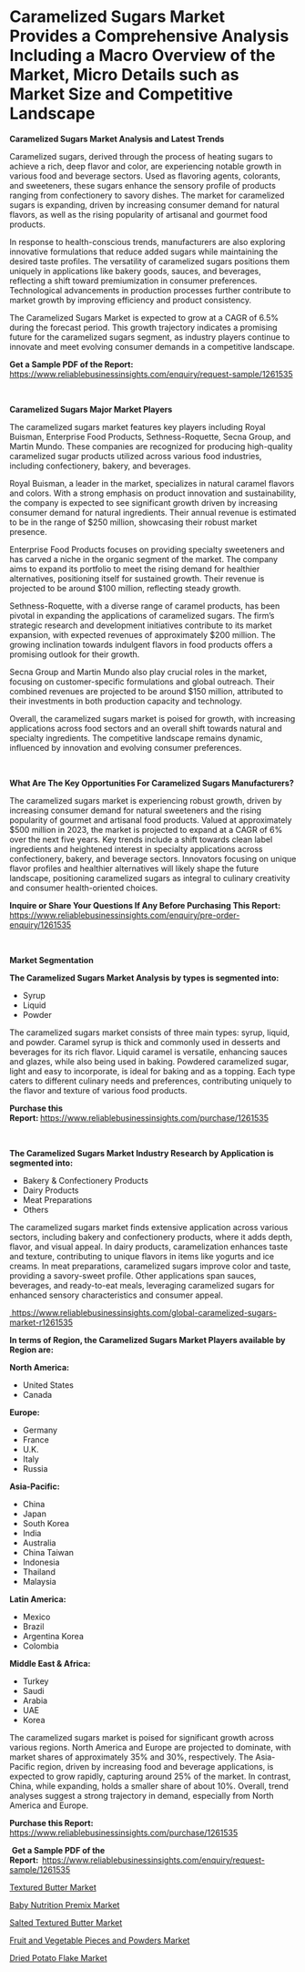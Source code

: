 <p><h1>Caramelized Sugars Market Provides a Comprehensive Analysis Including a Macro Overview of the Market, Micro Details such as Market Size and Competitive Landscape</h1></p><p><strong>Caramelized Sugars Market Analysis and Latest Trends</strong></p>
<p><p>Caramelized sugars, derived through the process of heating sugars to achieve a rich, deep flavor and color, are experiencing notable growth in various food and beverage sectors. Used as flavoring agents, colorants, and sweeteners, these sugars enhance the sensory profile of products ranging from confectionery to savory dishes. The market for caramelized sugars is expanding, driven by increasing consumer demand for natural flavors, as well as the rising popularity of artisanal and gourmet food products.</p><p>In response to health-conscious trends, manufacturers are also exploring innovative formulations that reduce added sugars while maintaining the desired taste profiles. The versatility of caramelized sugars positions them uniquely in applications like bakery goods, sauces, and beverages, reflecting a shift toward premiumization in consumer preferences. Technological advancements in production processes further contribute to market growth by improving efficiency and product consistency.</p><p>The Caramelized Sugars Market is expected to grow at a CAGR of 6.5% during the forecast period. This growth trajectory indicates a promising future for the caramelized sugars segment, as industry players continue to innovate and meet evolving consumer demands in a competitive landscape.</p></p>
<p><strong>Get a Sample PDF of the Report:&nbsp;</strong> <a href="https://www.reliablebusinessinsights.com/enquiry/request-sample/1261535?utm_campaign=57&utm_medium=2&utm_source=Github&utm_content=ia&utm_term=15022025&utm_id=caramelized-sugars">https://www.reliablebusinessinsights.com/enquiry/request-sample/1261535</a></p>
<p>&nbsp;</p>
<p><strong>Caramelized Sugars Major Market Players</strong></p>
<p><p>The caramelized sugars market features key players including Royal Buisman, Enterprise Food Products, Sethness-Roquette, Secna Group, and Martin Mundo. These companies are recognized for producing high-quality caramelized sugar products utilized across various food industries, including confectionery, bakery, and beverages.</p><p>Royal Buisman, a leader in the market, specializes in natural caramel flavors and colors. With a strong emphasis on product innovation and sustainability, the company is expected to see significant growth driven by increasing consumer demand for natural ingredients. Their annual revenue is estimated to be in the range of $250 million, showcasing their robust market presence.</p><p>Enterprise Food Products focuses on providing specialty sweeteners and has carved a niche in the organic segment of the market. The company aims to expand its portfolio to meet the rising demand for healthier alternatives, positioning itself for sustained growth. Their revenue is projected to be around $100 million, reflecting steady growth.</p><p>Sethness-Roquette, with a diverse range of caramel products, has been pivotal in expanding the applications of caramelized sugars. The firm’s strategic research and development initiatives contribute to its market expansion, with expected revenues of approximately $200 million. The growing inclination towards indulgent flavors in food products offers a promising outlook for their growth.</p><p>Secna Group and Martin Mundo also play crucial roles in the market, focusing on customer-specific formulations and global outreach. Their combined revenues are projected to be around $150 million, attributed to their investments in both production capacity and technology.</p><p>Overall, the caramelized sugars market is poised for growth, with increasing applications across food sectors and an overall shift towards natural and specialty ingredients. The competitive landscape remains dynamic, influenced by innovation and evolving consumer preferences.</p></p>
<p>&nbsp;</p>
<p><strong>What Are The Key Opportunities For Caramelized Sugars Manufacturers?</strong></p>
<p><p>The caramelized sugars market is experiencing robust growth, driven by increasing consumer demand for natural sweeteners and the rising popularity of gourmet and artisanal food products. Valued at approximately $500 million in 2023, the market is projected to expand at a CAGR of 6% over the next five years. Key trends include a shift towards clean label ingredients and heightened interest in specialty applications across confectionery, bakery, and beverage sectors. Innovators focusing on unique flavor profiles and healthier alternatives will likely shape the future landscape, positioning caramelized sugars as integral to culinary creativity and consumer health-oriented choices.</p></p>
<p><strong>Inquire or Share Your Questions If Any Before Purchasing This Report:</strong> <a href="https://www.reliablebusinessinsights.com/enquiry/pre-order-enquiry/1261535?utm_campaign=57&utm_medium=2&utm_source=Github&utm_content=ia&utm_term=15022025&utm_id=caramelized-sugars">https://www.reliablebusinessinsights.com/enquiry/pre-order-enquiry/1261535</a></p>
<p>&nbsp;</p>
<p><strong>Market Segmentation</strong></p>
<p><strong>The Caramelized Sugars Market Analysis by types is segmented into:</strong></p>
<p><ul><li>Syrup</li><li>Liquid</li><li>Powder</li></ul></p>
<p><p>The caramelized sugars market consists of three main types: syrup, liquid, and powder. Caramel syrup is thick and commonly used in desserts and beverages for its rich flavor. Liquid caramel is versatile, enhancing sauces and glazes, while also being used in baking. Powdered caramelized sugar, light and easy to incorporate, is ideal for baking and as a topping. Each type caters to different culinary needs and preferences, contributing uniquely to the flavor and texture of various food products.</p></p>
<p><strong>Purchase this Report:&nbsp;</strong><a href="https://www.reliablebusinessinsights.com/purchase/1261535?utm_campaign=57&utm_medium=2&utm_source=Github&utm_content=ia&utm_term=15022025&utm_id=caramelized-sugars">https://www.reliablebusinessinsights.com/purchase/1261535</a></p>
<p>&nbsp;</p>
<p><strong>The Caramelized Sugars Market Industry Research by Application is segmented into:</strong></p>
<p><ul><li>Bakery & Confectionery Products</li><li>Dairy Products</li><li>Meat Preparations</li><li>Others</li></ul></p>
<p><p>The caramelized sugars market finds extensive application across various sectors, including bakery and confectionery products, where it adds depth, flavor, and visual appeal. In dairy products, caramelization enhances taste and texture, contributing to unique flavors in items like yogurts and ice creams. In meat preparations, caramelized sugars improve color and taste, providing a savory-sweet profile. Other applications span sauces, beverages, and ready-to-eat meals, leveraging caramelized sugars for enhanced sensory characteristics and consumer appeal.</p></p>
<p><a href="https://www.reliablebusinessinsights.com/global-caramelized-sugars-market-r1261535?utm_campaign=57&utm_medium=2&utm_source=Github&utm_content=ia&utm_term=15022025&utm_id=caramelized-sugars">&nbsp;https://www.reliablebusinessinsights.com/global-caramelized-sugars-market-r1261535</a></p>
<p><strong>In terms of Region, the Caramelized Sugars Market Players available by Region are:</strong></p>
<p>
    <p> <strong> North America: </strong>
        <ul>
            <li>United States</li>
            <li>Canada</li>
        </ul>
        </p> 
    <p> <strong> Europe: </strong>
        <ul>
            <li>Germany</li>
            <li>France</li>
            <li>U.K.</li>
            <li>Italy</li>
            <li>Russia</li>
        </ul>
        </p> 
    <p> <strong> Asia-Pacific: </strong>
        <ul>
            <li>China</li>
            <li>Japan</li>
            <li>South Korea</li>
            <li>India</li>
            <li>Australia</li>
            <li>China Taiwan</li>
            <li>Indonesia</li>
            <li>Thailand</li>
            <li>Malaysia</li>
        </ul>
        </p> 
    <p> <strong> Latin America: </strong>
        <ul>
            <li>Mexico</li>
            <li>Brazil</li>
            <li>Argentina Korea</li>
            <li>Colombia</li>
        </ul>
        </p> 
    <p> <strong> Middle East & Africa: </strong>
        <ul>
            <li>Turkey</li>
            <li>Saudi</li>
            <li>Arabia</li>
            <li>UAE</li>
            <li>Korea</li>
        </ul>
    </p>
    </p>
<p><p>The caramelized sugars market is poised for significant growth across various regions. North America and Europe are projected to dominate, with market shares of approximately 35% and 30%, respectively. The Asia-Pacific region, driven by increasing food and beverage applications, is expected to grow rapidly, capturing around 25% of the market. In contrast, China, while expanding, holds a smaller share of about 10%. Overall, trend analyses suggest a strong trajectory in demand, especially from North America and Europe.</p></p>
<p><strong>Purchase this Report: </strong><a href="https://www.reliablebusinessinsights.com/purchase/1261535?utm_campaign=57&utm_medium=2&utm_source=Github&utm_content=ia&utm_term=15022025&utm_id=caramelized-sugars">https://www.reliablebusinessinsights.com/purchase/1261535</a></p>
<p>&nbsp;<strong>Get a Sample PDF of the Report:&nbsp;&nbsp;</strong><a href="https://www.reliablebusinessinsights.com/enquiry/request-sample/1261535?utm_campaign=57&utm_medium=2&utm_source=Github&utm_content=ia&utm_term=15022025&utm_id=caramelized-sugars">https://www.reliablebusinessinsights.com/enquiry/request-sample/1261535</a></p>
<p><strong></strong></p>
<p><p><a href="https://github.com/akermigarib/Market-Research-Report-List-1/blob/main/textured-butter-market.md?utm_campaign=57&utm_medium=2&utm_source=Github&utm_content=ia&utm_term=15022025&utm_id=caramelized-sugars">Textured Butter Market</a></p><p><a href="https://github.com/sapsaidamary/Market-Research-Report-List-1/blob/main/baby-nutrition-premix-market.md?utm_campaign=57&utm_medium=2&utm_source=Github&utm_content=ia&utm_term=15022025&utm_id=caramelized-sugars">Baby Nutrition Premix Market</a></p><p><a href="https://github.com/dushornerfe/Market-Research-Report-List-1/blob/main/salted-textured-butter-market.md?utm_campaign=57&utm_medium=2&utm_source=Github&utm_content=ia&utm_term=15022025&utm_id=caramelized-sugars">Salted Textured Butter Market</a></p><p><a href="https://github.com/jandedaboy1/Market-Research-Report-List-1/blob/main/fruit-and-vegetable-pieces-and-powders-market.md?utm_campaign=57&utm_medium=2&utm_source=Github&utm_content=ia&utm_term=15022025&utm_id=caramelized-sugars">Fruit and Vegetable Pieces and Powders Market</a></p><p><a href="https://github.com/djarixneoza/Market-Research-Report-List-1/blob/main/dried-potato-flake-market.md?utm_campaign=57&utm_medium=2&utm_source=Github&utm_content=ia&utm_term=15022025&utm_id=caramelized-sugars">Dried Potato Flake Market</a></p></p>
